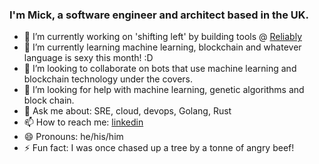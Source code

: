 ### I'm Mick, a software engineer and architect based in the UK.

- 🔭 I’m currently working on 'shifting left' by building tools @ [Reliably](https://github.com/reliablyhq)
- 🌱 I’m currently learning machine learning, blockchain and whatever language is sexy this month! :D
- 👯 I’m looking to collaborate on bots that use machine learning and blockchain technology under the covers.
- 🤔 I’m looking for help with machine learning, genetic algorithms and block chain.
- 💬 Ask me about: SRE, cloud, devops, Golang, Rust
- 📫 How to reach me: [linkedin](https://www.linkedin.com/in/mick-roper/)
- 😄 Pronouns: he/his/him
- ⚡ Fun fact: I was once chased up a tree by a tonne of angry beef!

